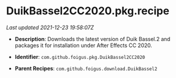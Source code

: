 # DuikBassel2CC2020.pkg.recipe

_Last updated 2021-12-23 19:58:07Z_

- **Description**: Downloads the latest version of Duik Bassel.2 and packages it for installation under After Effects CC 2020.

- **Identifier**: `com.github.foigus.pkg.DuikBassel2CC2020`

- **Parent Recipes**: `com.github.foigus.download.DuikBassel2`